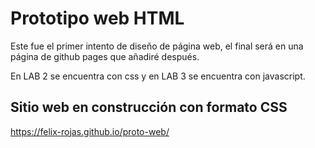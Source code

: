 # Prototipo web HTML

Este fue el primer intento de diseño de página web, el final será en una página de github pages que añadiré después.

En LAB 2 se encuentra con css y en LAB 3 se encuentra con javascript.

## Sitio web en construcción con formato CSS
https://felix-rojas.github.io/proto-web/